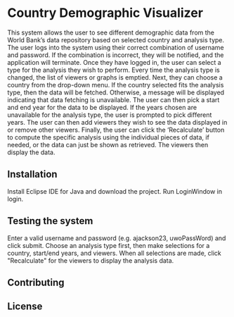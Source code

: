 # Country Demographic Visualizer

This system allows the user to see different demographic data from the World Bank’s data repository based on selected country and analysis type. 
The user logs into the system using their correct combination of username and password. If the combination is incorrect, they will be notified, and the application will terminate. Once they have logged in, the user can select a type for the analysis they wish to perform. Every time the analysis type is changed, the list of viewers or graphs is emptied. Next, they can choose a country from the drop-down menu. If the country selected fits the analysis type, then the data will be fetched. Otherwise, a message will be displayed indicating that data fetching is unavailable. The user can then pick a start and end year for the data to be displayed. If the years chosen are unavailable for the analysis type, the user is prompted to pick different years. The user can then add viewers they wish to see the data displayed in or remove other viewers.  Finally, the user can click the ‘Recalculate’ button to compute the specific analysis using the individual pieces of data, if needed, or the data can just be shown as retrieved. The viewers then display the data.

## Installation

Install Eclipse IDE for Java and download the project. Run LoginWindow in login.

## Testing the system

Enter a valid username and password (e.g. ajackson23, uwoPassWord) and click submit. Choose an analysis type first, then make selections for a country, start/end years, and viewers. When all selections are made, click "Recalculate" for the viewers to display the analysis data.

## Contributing


## License
